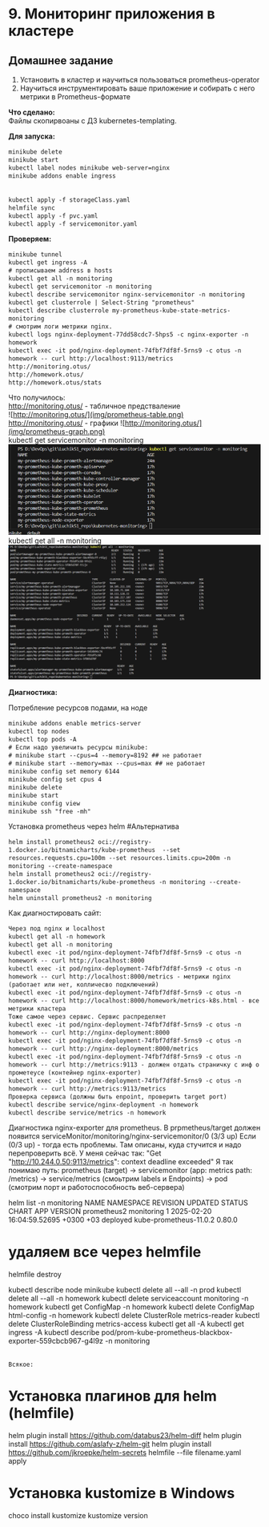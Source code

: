 # 9. Мониторинг приложения в кластере


## Домашнее задание  
1) Установить в кластер и научиться пользоваться prometheus-operator 
2) Научиться инструментировать ваше приложение и собирать с него метрики в Prometheus-формате 

**Что сделано:**  
Файлы скопирвоаны с ДЗ kubernetes-templating.


**Для запуска:**
```
minikube delete
minikube start
kubectl label nodes minikube web-server=nginx
minikube addons enable ingress


kubectl apply -f storageClass.yaml
helmfile sync
kubectl apply -f pvc.yaml
kubectl apply -f servicemonitor.yaml

```

**Проверяем:**
```
minikube tunnel
kubectl get ingress -A 
# прописываем address в hosts
kubectl get all -n monitoring
kubectl get servicemonitor -n monitoring
kubectl describe servicemonitor nginx-servicemonitor -n monitoring
kubectl get clusterrole | Select-String "prometheus"
kubectl describe clusterrole my-prometheus-kube-state-metrics-monitoring
# смотрим логи метрики nginx.
kubectl logs nginx-deployment-77dd58cdc7-5hps5 -c nginx-exporter -n homework
kubectl exec -it pod/nginx-deployment-74fbf7df8f-5rns9 -c otus -n homework -- curl http://localhost:9113/metrics
http://monitoring.otus/
http://homework.otus/
http://homework.otus/stats

```

Что получилось:  
http://monitoring.otus/ - табличное предстваление  
![http://monitoring.otus/](img/prometheus-table.png)  
http://monitoring.otus/ - графики
![http://monitoring.otus/](img/prometheus-graph.png)  
kubectl get servicemonitor -n monitoring  
![get-servicemonitor](img/get-servicemonitor.png)  
kubectl get all -n monitoring  
![mysql-connect](img/get-all.png)  


**Диагностика:**  

Потребление ресурсов подами, на ноде
```
minikube addons enable metrics-server
kubectl top nodes
kubectl top pods -A
# Если надо увеличить ресурсы minikube:
# minikube start --cpus=4 --memory=8192 ## не работает
# minikube start --memory=max --cpus=max ## не работает
minikube config set memory 6144
minikube config set cpus 4
minikube delete
minikube start
minikube config view
minikube ssh "free -mh"
```

Установка prometheus через helm #Альтернатива 
```
helm install prometheus2 oci://registry-1.docker.io/bitnamicharts/kube-prometheus  --set resources.requests.cpu=100m --set resources.limits.cpu=200m -n monitoring --create-namespace
helm install prometheus2 oci://registry-1.docker.io/bitnamicharts/kube-prometheus -n monitoring --create-namespace
helm uninstall prometheus2 -n monitoring
```

Как диагностировать сайт:
```
Через под nginx и localhost
kubectl get all -n homework
kubectl get all -n monitoring
kubectl exec -it pod/nginx-deployment-74fbf7df8f-5rns9 -c otus -n homework -- curl http://localhost:8000
kubectl exec -it pod/nginx-deployment-74fbf7df8f-5rns9 -c otus -n homework -- curl http://localhost:8000/metrics - метрики nginx (работает или нет, колличесво подключений)
kubectl exec -it pod/nginx-deployment-74fbf7df8f-5rns9 -c otus -n homework -- curl http://localhost:8000/homework/metrics-k8s.html - все метрики кластера
Тоже самое через сервис. Сервис распределяет
kubectl exec -it pod/nginx-deployment-74fbf7df8f-5rns9 -c otus -n homework -- curl http://nginx-deployment:8000
kubectl exec -it pod/nginx-deployment-74fbf7df8f-5rns9 -c otus -n homework -- curl http://nginx-deployment:8000/metrics
kubectl exec -it pod/nginx-deployment-74fbf7df8f-5rns9 -c otus -n homework -- curl http://metrics:9113 - должен отдать страничку с инф о прометеусе (контейнер nginx-exporter)
kubectl exec -it pod/nginx-deployment-74fbf7df8f-5rns9 -c otus -n homework -- curl http://metrics:9113/metrics
Проверка сервиса (должны быть enpoint, проверить target port)
kubectl describe service/nginx-deployment -n homework
kubectl describe service/metrics -n homework
```
Диагностика nginx-exporter для prometheus. В prpmetheus/target должен появится 
serviceMonitor/monitoring/nginx-servicemonitor/0 (3/3 up)
Если (0/3 up) - тогда есть проблемы. Там описаны, куда стучится и надо перепроверить всё. У меня сейчас так: "Get "http://10.244.0.50:9113/metrics": context deadline exceeded"
Я так понимаю путь: prometheus (target) -> servicemonitor (app: metrics path: /metrics) -> service/metrics (смоьтрим labels и Endpoints) -> pod (смотрим порт и работоспособность веб-сервера)

helm list -n monitoring
NAME            NAMESPACE       REVISION        UPDATED                                 STATUS          CHART                   APP VERSION
prometheus2     monitoring      1               2025-02-20 16:04:59.52695 +0300 +03     deployed        kube-prometheus-11.0.2  0.80.0


# удаляем все через helmfile
helmfile destroy

kubectl describe node minikube
kubectl delete all --all -n prod
kubectl delete all --all -n homework
kubectl delete serviceaccount monitoring -n homework
kubectl get ConfigMap -n homework 
kubectl delete ConfigMap html-config -n homework
kubectl delete ClusterRole metrics-reader
kubectl delete ClusterRoleBinding metrics-access
kubectl get all -A
kubectl get ingress -A
kubectl describe pod/prom-kube-prometheus-blackbox-exporter-559cbcb967-g4l9z -n monitoring
```

Всякое:  
```
# Установка плагинов для helm (helmfile)
helm plugin install https://github.com/databus23/helm-diff
helm plugin install https://github.com/aslafy-z/helm-git
helm plugin install https://github.com/jkroepke/helm-secrets
helmfile --file filename.yaml apply
# Установка kustomize в Windows
choco install kustomize
kustomize version
```